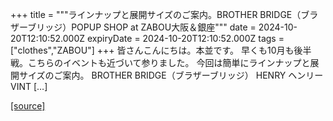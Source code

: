 +++
title = """ラインナップと展開サイズのご案内。BROTHER BRIDGE（ブラザーブリッジ）POPUP SHOP at ZABOU大阪＆銀座"""
date = 2024-10-20T12:10:52.000Z
expiryDate = 2024-10-20T12:10:52.000Z
tags = ["clothes","ZABOU"]
+++
皆さんこんにちは。本並です。 早くも10月も後半戦。こちらのイベントも近づいて参りました。 今回は簡単にラインナップと展開サイズのご案内。 BROTHER BRIDGE（ブラザーブリッジ） HENRY ヘンリー　VINT \[…\]

[[source]](https://zabou.org/2024/10/20/310687/)

